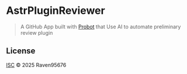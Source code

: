 # AstrPluginReviewer

> A GitHub App built with [Probot](https://github.com/probot/probot) that Use AI to automate preliminary review plugin

## License

[ISC](LICENSE) © 2025 Raven95676

